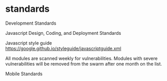 # standards
Development Standards

Javascript Design, Coding, and Deployment Standards

Javascript style guide
https://google.github.io/styleguide/javascriptguide.xml

All modules are scanned weekly for vulnerabilities.
Modules with severe vulnerabilities will be removed from the swarm after one month on the list.

Mobile Standards
